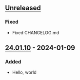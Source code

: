 ## [Unreleased]
### Fixed
- Fixed CHANGELOG.md

## [24.01.10] - 2024-01-09
### Added
- Hello, world

[Unreleased]: https://github.com/toyozaki/flutter_release_ci_sample/compare/24.01.10...HEAD
[24.01.10]: https://github.com/toyozaki/flutter_release_ci_sample/releases/tag/24.01.10
